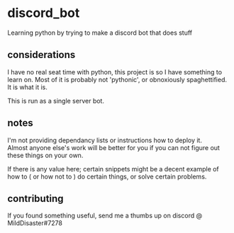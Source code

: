 # discord_bot
Learning python by trying to make a discord bot that does stuff

## considerations
I have no real seat time with python, this project is so I have something to learn on.
Most of it is probably not 'pythonic', or obnoxiously spaghettified.  It is what it is.

This is run as a single server bot.

## notes
I'm not providing dependancy lists or instructions how to deploy it.  
Almost anyone else's work will be better for you if you can not figure out these things on your own.

If there is any value here; certain snippets might be a decent example of how to ( or how not to ) do certain things, or solve certain problems.

## contributing
If you found something useful, send me a thumbs up on discord @ MildDisaster#7278

